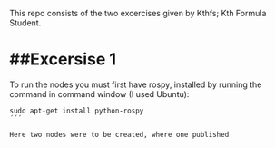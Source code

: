 This repo consists of the two excercises given by Kthfs; Kth Formula Student.

##Excersise 1
============
To run the nodes you must first have rospy, installed by running the command in command window (I used Ubuntu):
```console
sudo apt-get install python-rospy
´´´

Here two nodes were to be created, where one published
